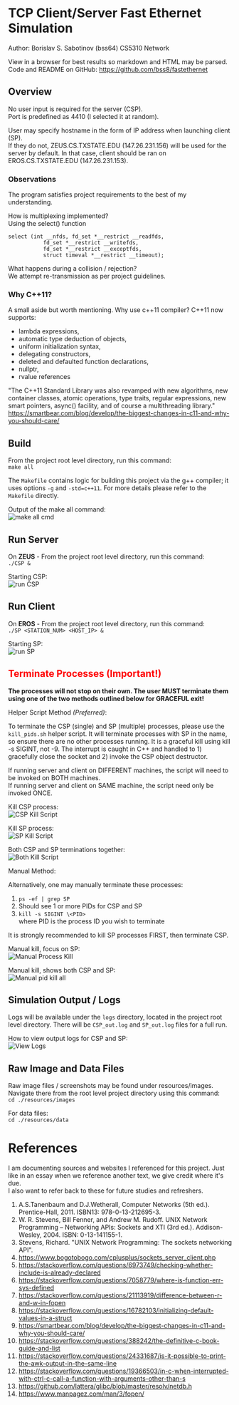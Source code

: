 # TCP Client/Server Fast Ethernet Simulation
Author: Borislav S. Sabotinov (bss64)
CS5310 Network

View in a browser for best results so markdown and HTML may be parsed.     
Code and README on GitHub: https://github.com/bss8/fastethernet 

## Overview 

No user input is required for the server (CSP).     
Port is predefined as 4410 (I selected it at random).

User may specify hostname in the form of IP address when launching client (SP).  
If they do not, ZEUS.CS.TXSTATE.EDU (147.26.231.156) will be used for the server by default. 
In that case, client should be ran on EROS.CS.TXSTATE.EDU (147.26.231.153). 

### Observations

The program satisfies project requirements to the best of my understanding. 


How is multiplexing implemented?    
Using the select() function     
```
select (int __nfds, fd_set *__restrict __readfds,
		   fd_set *__restrict __writefds,
		   fd_set *__restrict __exceptfds,
		   struct timeval *__restrict __timeout);
```

What happens during a collision / rejection?    
We attempt re-transmission as per project guidelines.

### Why C++11?

A small aside but worth mentioning. Why use c++11 compiler?
C++11 now supports: 
- lambda expressions, 
- automatic type deduction of objects, 
- uniform initialization syntax, 
- delegating constructors, 
- deleted and defaulted function declarations, 
- nullptr,  
- rvalue references

"The C++11 Standard Library was also revamped with new algorithms, new container classes, atomic operations, type traits, regular expressions, new smart pointers, async() facility, and of course a multithreading library."
https://smartbear.com/blog/develop/the-biggest-changes-in-c11-and-why-you-should-care/

## Build
From the project root level directory, run this command:    
`make all`

The `Makefile` contains logic for building this project via the g++ compiler; it uses 
options `-g` and `-std=c++11`. For more details please refer to the `Makefile` directly. 

Output of the make all command:     
![make all cmd](./resources/images/make_all.jpg "Output of make all cmd")

## Run Server
On **ZEUS** - From the project root level directory, run this command:     
`./CSP &`

Starting CSP:    
![run CSP](./resources/images/csp_start.jpg)

## Run Client
On **EROS** - From the project root level directory, run this command:     
`./SP <STATION_NUM> <HOST_IP> &`

Starting SP:     
![run SP](./resources/images/sp_start.jpg)

## <span style="color:red">**Terminate Processes (Important!)**</span>

**The processes will not stop on their own. The user MUST terminate them 
using one of the two methods outlined below for GRACEFUL exit!**

Helper Script Method *(Preferred)*: 

To terminate the CSP (single) and SP (multiple) processes, please use the 
`kill_pids.sh` helper script. It will terminate processes with SP in the name, so 
ensure there are no other processes running. It is a graceful kill using kill -s SIGINT, not -9. The interrupt is caught in C++ and handled to 1) gracefully close the socket and 2) invoke the CSP object destructor.

If running server and client on DIFFERENT machines, the script will need to be invoked on BOTH machines.     
If running server and client on SAME machine, the script need only be invoked ONCE.     

Kill CSP process:    
![CSP Kill Script](./resources/images/csp_pid_kill.jpg)

Kill SP process:    
![SP Kill Script](./resources/images/sp_pid_kill.jpg)

Both CSP and SP terminations together:     
![Both Kill Script](./resources/images/csp_sp_pid_kill_all.jpg)

Manual Method: 

Alternatively, one may manually terminate these processes:     
1. `ps -ef | grep SP`
2. Should see 1 or more PIDs for CSP and SP
3. `kill -s SIGINT \<PID>`    
 where PID is the process ID you wish to terminate

It is strongly recommended to kill SP processes FIRST, then terminate CSP. 

Manual kill, focus on SP:    
![Manual Process Kill](./resources/images/manual_pid_kill.jpg)

Manual kill, shows both CSP and SP:    
![Manual pid kill all](./resources/images/manual_pid_kill_all.jpg)

## Simulation Output / Logs

Logs will be available under the `logs` directory, located in the project root level directory. 
There will be `CSP_out.log` and `SP_out.log` files for a full run. 

How to view output logs for CSP and SP:     
![View Logs](./resources/images/view_logs.jpg "View Logs")

## Raw Image and Data Files

Raw image files / screenshots may be found under resources/images.    
Navigate there from the root level project directory using this command:    
`cd ./resources/images`

For data files:    
`cd ./resources/data`

# References

I am documenting sources and websites I referenced for this project. 
Just like in an essay when we reference another text, we give credit where it's due.  
I also want to refer back to these for future studies and refreshers. 

1.  A.S.Tanenbaum and D.J.Wetherall, Computer Networks (5th ed.). Prentice-Hall, 2011. ISBN13: 978-0-13-212695-3.
2.  W. R. Stevens, Bill Fenner, and Andrew M. Rudoff. UNIX   Network Programming – Networking APIs: Sockets and XTI (3rd ed.). Addison-Wesley, 2004. ISBN: 0-13-141155-1.
3.  Stevens, Richard. "UNIX Network Programming: The sockets networking API".
4.  https://www.bogotobogo.com/cplusplus/sockets_server_client.php
5.  https://stackoverflow.com/questions/6973749/checking-whether-include-is-already-declared
6.  https://stackoverflow.com/questions/7058779/where-is-function-err-sys-defined
7.  https://stackoverflow.com/questions/21113919/difference-between-r-and-w-in-fopen 
8.  https://stackoverflow.com/questions/16782103/initializing-default-values-in-a-struct 
9.  https://smartbear.com/blog/develop/the-biggest-changes-in-c11-and-why-you-should-care/ 
10. https://stackoverflow.com/questions/388242/the-definitive-c-book-guide-and-list 
11. https://stackoverflow.com/questions/24331687/is-it-possible-to-print-the-awk-output-in-the-same-line
12. https://stackoverflow.com/questions/19366503/in-c-when-interrupted-with-ctrl-c-call-a-function-with-arguments-other-than-s
13. https://github.com/lattera/glibc/blob/master/resolv/netdb.h 
14. https://www.manpagez.com/man/3/fopen/ 
